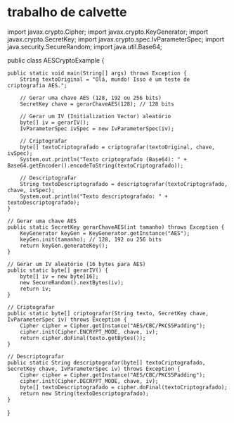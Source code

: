 # trabalho de calvette

import javax.crypto.Cipher;
import javax.crypto.KeyGenerator;
import javax.crypto.SecretKey;
import javax.crypto.spec.IvParameterSpec;
import java.security.SecureRandom;
import java.util.Base64;

public class AESCryptoExample {

    public static void main(String[] args) throws Exception {
        String textoOriginal = "Olá, mundo! Isso é um teste de criptografia AES.";

        // Gerar uma chave AES (128, 192 ou 256 bits)
        SecretKey chave = gerarChaveAES(128); // 128 bits

        // Gerar um IV (Initialization Vector) aleatório
        byte[] iv = gerarIV();
        IvParameterSpec ivSpec = new IvParameterSpec(iv);

        // Criptografar
        byte[] textoCriptografado = criptografar(textoOriginal, chave, ivSpec);
        System.out.println("Texto criptografado (Base64): " + Base64.getEncoder().encodeToString(textoCriptografado));

        // Descriptografar
        String textoDescriptografado = descriptografar(textoCriptografado, chave, ivSpec);
        System.out.println("Texto descriptografado: " + textoDescriptografado);
    }

    // Gerar uma chave AES
    public static SecretKey gerarChaveAES(int tamanho) throws Exception {
        KeyGenerator keyGen = KeyGenerator.getInstance("AES");
        keyGen.init(tamanho); // 128, 192 ou 256 bits
        return keyGen.generateKey();
    }

    // Gerar um IV aleatório (16 bytes para AES)
    public static byte[] gerarIV() {
        byte[] iv = new byte[16];
        new SecureRandom().nextBytes(iv);
        return iv;
    }

    // Criptografar
    public static byte[] criptografar(String texto, SecretKey chave, IvParameterSpec iv) throws Exception {
        Cipher cipher = Cipher.getInstance("AES/CBC/PKCS5Padding");
        cipher.init(Cipher.ENCRYPT_MODE, chave, iv);
        return cipher.doFinal(texto.getBytes());
    }

    // Descriptografar
    public static String descriptografar(byte[] textoCriptografado, SecretKey chave, IvParameterSpec iv) throws Exception {
        Cipher cipher = Cipher.getInstance("AES/CBC/PKCS5Padding");
        cipher.init(Cipher.DECRYPT_MODE, chave, iv);
        byte[] textoDescriptografado = cipher.doFinal(textoCriptografado);
        return new String(textoDescriptografado);
    }
}